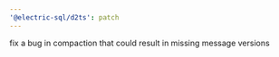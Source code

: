 ```yaml
---
'@electric-sql/d2ts': patch
---
```


fix a bug in compaction that could result in missing message versions
